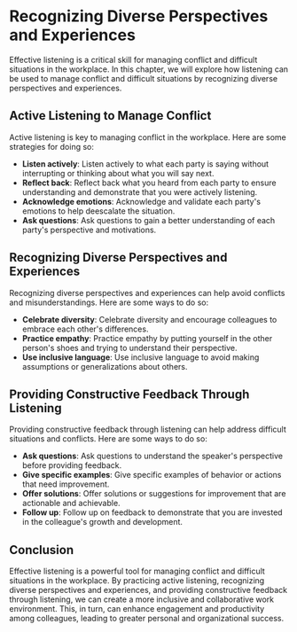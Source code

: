 Recognizing Diverse Perspectives and Experiences
==================================================================================================================

Effective listening is a critical skill for managing conflict and difficult situations in the workplace. In this chapter, we will explore how listening can be used to manage conflict and difficult situations by recognizing diverse perspectives and experiences.

Active Listening to Manage Conflict
-----------------------------------

Active listening is key to managing conflict in the workplace. Here are some strategies for doing so:

* **Listen actively**: Listen actively to what each party is saying without interrupting or thinking about what you will say next.
* **Reflect back**: Reflect back what you heard from each party to ensure understanding and demonstrate that you were actively listening.
* **Acknowledge emotions**: Acknowledge and validate each party's emotions to help deescalate the situation.
* **Ask questions**: Ask questions to gain a better understanding of each party's perspective and motivations.

Recognizing Diverse Perspectives and Experiences
------------------------------------------------

Recognizing diverse perspectives and experiences can help avoid conflicts and misunderstandings. Here are some ways to do so:

* **Celebrate diversity**: Celebrate diversity and encourage colleagues to embrace each other's differences.
* **Practice empathy**: Practice empathy by putting yourself in the other person's shoes and trying to understand their perspective.
* **Use inclusive language**: Use inclusive language to avoid making assumptions or generalizations about others.

Providing Constructive Feedback Through Listening
-------------------------------------------------

Providing constructive feedback through listening can help address difficult situations and conflicts. Here are some ways to do so:

* **Ask questions**: Ask questions to understand the speaker's perspective before providing feedback.
* **Give specific examples**: Give specific examples of behavior or actions that need improvement.
* **Offer solutions**: Offer solutions or suggestions for improvement that are actionable and achievable.
* **Follow up**: Follow up on feedback to demonstrate that you are invested in the colleague's growth and development.

Conclusion
----------

Effective listening is a powerful tool for managing conflict and difficult situations in the workplace. By practicing active listening, recognizing diverse perspectives and experiences, and providing constructive feedback through listening, we can create a more inclusive and collaborative work environment. This, in turn, can enhance engagement and productivity among colleagues, leading to greater personal and organizational success.
